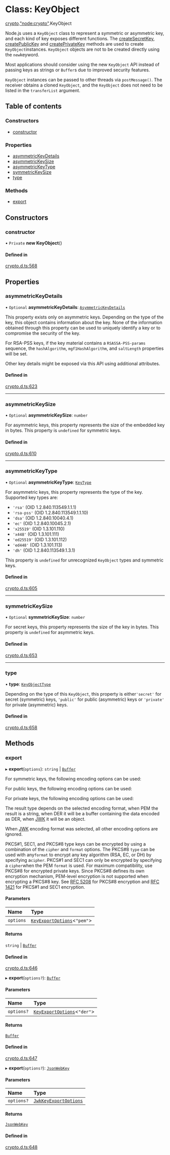 # Class: KeyObject

[crypto](../modules/crypto.md).["node:crypto"](../modules/crypto._node_crypto_.md).KeyObject

Node.js uses a `KeyObject` class to represent a symmetric or asymmetric key,
and each kind of key exposes different functions. The [createSecretKey](../modules/crypto._node_crypto_.md#createsecretkey), [createPublicKey](../modules/crypto._node_crypto_.md#createpublickey) and [createPrivateKey](../modules/crypto._node_crypto_.md#createprivatekey) methods are used to create `KeyObject`instances. `KeyObject`
objects are not to be created directly using the `new`keyword.

Most applications should consider using the new `KeyObject` API instead of
passing keys as strings or `Buffer`s due to improved security features.

`KeyObject` instances can be passed to other threads via `postMessage()`.
The receiver obtains a cloned `KeyObject`, and the `KeyObject` does not need to
be listed in the `transferList` argument.

## Table of contents

### Constructors

- [constructor](crypto._node_crypto_.KeyObject.md#constructor)

### Properties

- [asymmetricKeyDetails](crypto._node_crypto_.KeyObject.md#asymmetrickeydetails)
- [asymmetricKeySize](crypto._node_crypto_.KeyObject.md#asymmetrickeysize)
- [asymmetricKeyType](crypto._node_crypto_.KeyObject.md#asymmetrickeytype)
- [symmetricKeySize](crypto._node_crypto_.KeyObject.md#symmetrickeysize)
- [type](crypto._node_crypto_.KeyObject.md#type)

### Methods

- [export](crypto._node_crypto_.KeyObject.md#export)

## Constructors

### constructor

• `Private` **new KeyObject**()

#### Defined in

[crypto.d.ts:568](https://github.com/goodcodedev/bun-types/blob/8bd1b3a/crypto.d.ts#L568)

## Properties

### asymmetricKeyDetails

• `Optional` **asymmetricKeyDetails**: [`AsymmetricKeyDetails`](../interfaces/crypto._crypto_.AsymmetricKeyDetails.md)

This property exists only on asymmetric keys. Depending on the type of the key,
this object contains information about the key. None of the information obtained
through this property can be used to uniquely identify a key or to compromise
the security of the key.

For RSA-PSS keys, if the key material contains a `RSASSA-PSS-params` sequence,
the `hashAlgorithm`, `mgf1HashAlgorithm`, and `saltLength` properties will be
set.

Other key details might be exposed via this API using additional attributes.

#### Defined in

[crypto.d.ts:623](https://github.com/goodcodedev/bun-types/blob/8bd1b3a/crypto.d.ts#L623)

___

### asymmetricKeySize

• `Optional` **asymmetricKeySize**: `number`

For asymmetric keys, this property represents the size of the embedded key in
bytes. This property is `undefined` for symmetric keys.

#### Defined in

[crypto.d.ts:610](https://github.com/goodcodedev/bun-types/blob/8bd1b3a/crypto.d.ts#L610)

___

### asymmetricKeyType

• `Optional` **asymmetricKeyType**: [`KeyType`](../modules/crypto._crypto_.md#keytype)

For asymmetric keys, this property represents the type of the key. Supported key
types are:

* `'rsa'` (OID 1.2.840.113549.1.1.1)
* `'rsa-pss'` (OID 1.2.840.113549.1.1.10)
* `'dsa'` (OID 1.2.840.10040.4.1)
* `'ec'` (OID 1.2.840.10045.2.1)
* `'x25519'` (OID 1.3.101.110)
* `'x448'` (OID 1.3.101.111)
* `'ed25519'` (OID 1.3.101.112)
* `'ed448'` (OID 1.3.101.113)
* `'dh'` (OID 1.2.840.113549.1.3.1)

This property is `undefined` for unrecognized `KeyObject` types and symmetric
keys.

#### Defined in

[crypto.d.ts:605](https://github.com/goodcodedev/bun-types/blob/8bd1b3a/crypto.d.ts#L605)

___

### symmetricKeySize

• `Optional` **symmetricKeySize**: `number`

For secret keys, this property represents the size of the key in bytes. This
property is `undefined` for asymmetric keys.

#### Defined in

[crypto.d.ts:653](https://github.com/goodcodedev/bun-types/blob/8bd1b3a/crypto.d.ts#L653)

___

### type

• **type**: [`KeyObjectType`](../modules/crypto._crypto_.md#keyobjecttype)

Depending on the type of this `KeyObject`, this property is either`'secret'` for secret (symmetric) keys, `'public'` for public (asymmetric) keys
or `'private'` for private (asymmetric) keys.

#### Defined in

[crypto.d.ts:658](https://github.com/goodcodedev/bun-types/blob/8bd1b3a/crypto.d.ts#L658)

## Methods

### export

▸ **export**(`options`): `string` \| [`Buffer`](../modules/buffer._buffer_.md#buffer)

For symmetric keys, the following encoding options can be used:

For public keys, the following encoding options can be used:

For private keys, the following encoding options can be used:

The result type depends on the selected encoding format, when PEM the
result is a string, when DER it will be a buffer containing the data
encoded as DER, when [JWK](https://tools.ietf.org/html/rfc7517) it will be an object.

When [JWK](https://tools.ietf.org/html/rfc7517) encoding format was selected, all other encoding options are
ignored.

PKCS#1, SEC1, and PKCS#8 type keys can be encrypted by using a combination of
the `cipher` and `format` options. The PKCS#8 `type` can be used with any`format` to encrypt any key algorithm (RSA, EC, or DH) by specifying a`cipher`. PKCS#1 and SEC1 can only be
encrypted by specifying a `cipher`when the PEM `format` is used. For maximum compatibility, use PKCS#8 for
encrypted private keys. Since PKCS#8 defines its own
encryption mechanism, PEM-level encryption is not supported when encrypting
a PKCS#8 key. See [RFC 5208](https://www.rfc-editor.org/rfc/rfc5208.txt) for PKCS#8 encryption and [RFC 1421](https://www.rfc-editor.org/rfc/rfc1421.txt) for
PKCS#1 and SEC1 encryption.

#### Parameters

| Name | Type |
| :------ | :------ |
| `options` | [`KeyExportOptions`](../interfaces/crypto._crypto_.KeyExportOptions.md)<``"pem"``\> |

#### Returns

`string` \| [`Buffer`](../modules/buffer._buffer_.md#buffer)

#### Defined in

[crypto.d.ts:646](https://github.com/goodcodedev/bun-types/blob/8bd1b3a/crypto.d.ts#L646)

▸ **export**(`options?`): [`Buffer`](../modules/buffer._buffer_.md#buffer)

#### Parameters

| Name | Type |
| :------ | :------ |
| `options?` | [`KeyExportOptions`](../interfaces/crypto._crypto_.KeyExportOptions.md)<``"der"``\> |

#### Returns

[`Buffer`](../modules/buffer._buffer_.md#buffer)

#### Defined in

[crypto.d.ts:647](https://github.com/goodcodedev/bun-types/blob/8bd1b3a/crypto.d.ts#L647)

▸ **export**(`options?`): [`JsonWebKey`](../interfaces/crypto._crypto_.JsonWebKey.md)

#### Parameters

| Name | Type |
| :------ | :------ |
| `options?` | [`JwkKeyExportOptions`](../interfaces/crypto._crypto_.JwkKeyExportOptions.md) |

#### Returns

[`JsonWebKey`](../interfaces/crypto._crypto_.JsonWebKey.md)

#### Defined in

[crypto.d.ts:648](https://github.com/goodcodedev/bun-types/blob/8bd1b3a/crypto.d.ts#L648)
